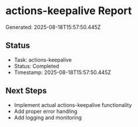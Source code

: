 # actions-keepalive Report

Generated: 2025-08-18T15:57:50.445Z

## Status
- Task: actions-keepalive
- Status: Completed
- Timestamp: 2025-08-18T15:57:50.445Z

## Next Steps
- Implement actual actions-keepalive functionality
- Add proper error handling
- Add logging and monitoring
